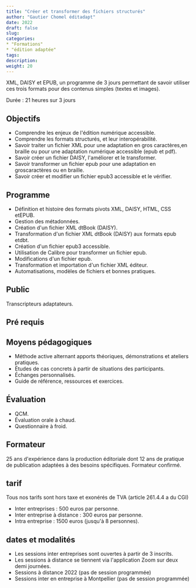 ```yaml
---
title: "Créer et transformer des fichiers structurés"
author: "Gautier Chomel éditadapt"
date: 2022
draft: false
slug: 
categories:
* "Formations"
* "édition adaptée"
tags:
description: 
weight: 20
---
```

XML, DAISY et EPUB, un programme de 3 jours permettant de savoir
utiliser ces trois formats pour des contenus simples (textes et images).

Durée : 21 heures sur 3 jours


## Objectifs
* Comprendre les enjeux de l'édition numérique accessible.
* Comprendre les formats structurés, et leur interopérabilité.
* Savoir traiter un fichier XML pour une adaptation en gros caractères,en braille ou pour une adaptation numérique accessible (epub et pdf).
* Savoir créer un fichier DAISY, l'améliorer et le transformer.
* Savoir transformer un fichier epub pour une adaptation en groscaractères ou en braille.
* Savoir créer et modifier un fichier epub3 accessible et le vérifier.

## Programme 
* Définition et histoire des formats pivots XML, DAISY, HTML, CSS etEPUB.
* Gestion des métadonnées.
* Création d'un fichier XML dtBook (DAISY).
* Transformation d'un fichier XML dtBook (DAISY) aux formats epub etdbt.
* Création d'un fichier epub3 accessible.
* Utilisation de Calibre pour transformer un fichier epub.
* Modifications d'un fichier epub.
* Transformation et importation d'un fichier XML éditeur.
* Automatisations, modèles de fichiers et bonnes pratiques.

## Public
Transcripteurs adaptateurs.


## Pré requis


## Moyens pédagogiques 
* Méthode active alternant apports théoriques, démonstrations et ateliers pratiques. 
* Études de cas concrets à partir de situations des participants. 
* Échanges personnalisés.
* Guide de référence, ressources et exercices.

## Évaluation
* QCM.
* Évaluation orale à chaud.
* Questionnaire à froid.

## Formateur
25 ans d'expérience dans la production éditoriale dont 12 ans de pratique de publication adaptées à des besoins spécifiques. Formateur confirmé.

## tarif
Tous nos tarifs sont hors taxe et exonérés de TVA (article 261.4.4 a du CGI)
* Inter entreprises : 500 euros par personne.
* Inter entreprise à distance : 300 euros par personne.
* Intra entreprise : 1500 euros (jusqu'à 8 personnes). 

## dates et modalités
* Les sessions inter entreprises sont ouvertes à partir de 3 inscrits. 
* Les sessions à distance se tiennent via l'application Zoom sur deux demi journées.
* Sessions à distance 2022 (pas de session programmée)
* Sessions inter en entreprise à Montpellier (pas de session programmée)

<!--fin de document-->

